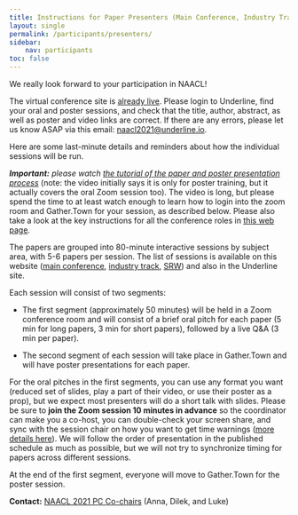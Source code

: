 ```yaml
---
title: Instructions for Paper Presenters (Main Conference, Industry Track, and SRW)
layout: single
permalink: /participants/presenters/
sidebar:
    nav: participants
toc: false
---
```


We really look forward to your participation in NAACL!

The virtual conference site is [already live](https://underline.io/events/122/reception). Please login to Underline, find your oral and poster sessions, and check that the title, author, abstract, as well as poster and video links are correct.
If there are any errors, please let us know ASAP via this email: [naacl2021@underline.io](mailto:naacl2021@underline.io).

Here are some last-minute details and reminders about how the individual sessions will be run.

*__Important:__ please watch [the tutorial of the paper and poster presentation process](https://zoom.us/rec/play/UQZNLW0mN3fWwoNPpZkx4snwiWwHRFY-mSVzx6RHXgYwH9Ubv5iYEhXkXQI2JutV9AJMVuZJfXOXKg_8.3KVQEOn3CB5FMI48?startTime=1622768242000&_x_zm_rtaid=c_5O3_Q2RTmbeizfJCB_GQ.1622828332919.b8dcbb2a2409a973792f28781e4bd697&_x_zm_rhtaid=770)* (note: the video initially says it is only for poster training, but it actually covers the oral Zoom session too). The video is long, but please spend the time to at least watch enough to learn how to login into the zoom room and Gather.Town for your session, as described below.  Please also take a look at the key instructions for all the conference roles in [this web page](/participants/zoom-rooms/).

The papers are grouped into 80-minute interactive sessions by subject area, with 5-6 papers per session. The list of sessions is available on this website ([main conference](/conference-program/main/program.html), [industry track](/conference-program/industry/program.html), [SRW](/conference-program/srw/program.html)) and also in the Underline site.

Each session will consist of two segments:

* The first segment (approximately 50 minutes) will be held in a Zoom conference room and will consist of a brief oral pitch for each paper (5 min for long papers, 3 min for short papers), followed by a live Q&A (3 min per paper).

* The second segment of each session will take place in Gather.Town and will have poster presentations for each paper.

For the oral pitches in the first segments, you can use any format you want (reduced set of slides, play a part of their video, or use their poster as a prop), but we expect most presenters will do a short talk with slides. Please be sure to **join the Zoom session 10 minutes in advance** so the coordinator can make you a co-host, you can double-check your screen share, and sync with the session chair on how you want to get time warnings ([more details here](/participants/zoom-rooms/)). We will follow the order of presentation in the published schedule as much as possible, but we will not try to synchronize timing for papers across different sessions.

At the end of the first segment, everyone will move to Gather.Town for the poster session.

**Contact:** [NAACL 2021 PC Co-chairs](mailto:naacl-2021-program-chairs@googlegroups.com) (Anna, Dilek, and Luke)

